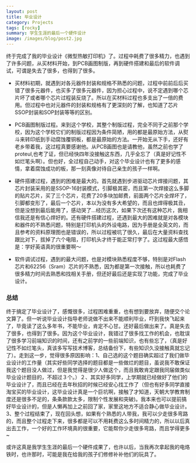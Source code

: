 ```yaml
---
layout: post
title: 毕业设计
category: Projects
tags: [rocky]
summary: 学生生涯的最后一个硬件设计
image: /images/blog/post2.jpg
---
```


终于完成了我的毕业设计《微型热敏打印机》了。过程中耗费了很多精力，也遇到了许多问题，从买材料开始，到PCB画图制版，再到硬件搭建和最后的软件调试，可谓是失去了很多，也得到了很多。

+ 买材料初期，就遇到对各元器件封装和规格不熟悉的问题，过程中前前后后买错了很多元器件，也买多了很多元器件，因为担心过程中，说不定遇到哪个芯片坏了或者哪个芯片过程装反烧了。所以在买材料过程也多支出了一倍的费用。但过程中也对元器件的封装和规格有了更深刻的了解，也知道了芯片SSOP封装和SOP封装等等的区别。

+ PCB画图制版过程。来到这个学校，其整个制版过程，完全不同于之前那个学校，因为这个学校它们的制版过程因为条件简陋，用的都是最原始方法，从熨斗来转印纸到手动腐蚀覆铜板，都是最原始的方法。一开始无从下手，还好有老乡带着我，这过程真要感谢他。从PCB画图也是请教他，虽然之前也学了proteul,也考了证，但已经快四年没接触这东西，几乎全忘了（真是好记性不如烂笔头啊）。但也好，全过程自己动手，对这个毕业设计也有了更多的感情，拿着腐蚀成功的板，那一刻真像对待自己亲生的孩子一样啊。

+ 硬件搭建过程，遇到的困难是最大的。首先就遇到步进驱动芯片焊接问题，其芯片封装采用的是SSOP-16封装模式，引脚极其密，而且第一次焊接这么多脚的贴片芯片，买了三个芯片，花费了20多块加邮费，前面两个芯片全焊坏了，引脚都变形了，最后一个芯片，本以为没有多大希望的，而且也焊得极其丑，但是没想到最后能用了，感动哭了...经历这次，如果下次还有这种芯片，我相信我还是有信心焊好的。还有硬件搭建过程，还遇到最大的困难就是对各模块和器件的不熟悉问题，特别是打印机头的外设电路，因为手册是全英文的，而且参考的资料原理图也是错误的，所以过程被坑了很久，最后在大量资料查找跟比对下，拔掉了六个电阻，打印机头才终于能正常打字了。这过程最大感悟是：学好英语真的很重要啊～

+ 软件调试过程，遇到的最大问题，也是对模块熟悉程度不够，特别是对Flash芯片和62256（Sram）芯片的不熟悉，因为都是第一次接触，所以也耗费了很多精力时间去熟悉和找相关手册，但还好最后还是实现了功能，完成了毕业设计。
 
### 总结

终于搞定了毕业设计了，感慨很多，过程困难重重，也有想到要放弃，随便交个论文算了。但一听说毕业设计指导老师说做不出来不能顺利毕业，吓到我快飞起来了，毕竟读了这么多年书，不能毕业，肯定不心甘。还好最后做出来了。真是失去了很多，也得到了很多。因为这个毕业设计，我错过了很多找工作的机会，也耽误了很多学习前端知识的时间，还有之前学的一些前端知识，也有些忘了，（真是好记性不如烂笔头，真该多写写技术博客，总结备份下，有些知识久没接触真就忘记了）。走到这一步，觉得很多原因影响：1、自己选的这个题目确实超过了我们做毕业设计的工作量（其实好些同学选择的题目都是一些做烂的题目，虽说我不敢保证我这个题目没人做过，但是我觉得是很少人做这个，而且我敢肯定跟我同届做类似毕业设计题目的，不超过３个。）２、其实好多同学，上学期就已经做好了他们的毕业设计了，而且已经在去年秋招的时候已经安心找工作了（但也有好多同学直接淘宝买的毕业设计，这毕业设计真是一个巨坑啊，接触了才知道，天朝大学教育制度还是很多不足的，条条款款太多，限制个性发展和突破)。我本来也可以提前搞好毕业设计的，但是人懒再加上之前回了家，家里这地方不适合静心做毕业设计。3、整个过程结束了，现在回头想，如果有个熟悉的人带我，我可以少走很多弯路的，而且整个过程走下来，很多都是可以不用耗费这么多时间精力的，所以以后真出去工作，一个好的工作环境真的很重要，它能帮你少走很多弯路，而且学得更多~

或许这真是我学生生涯的最后一个硬件成果了，也许以后，当我再次拿起我的电烙铁时，也许那时，可能是我在给我的孩子们修修补补他们的玩具了。


